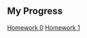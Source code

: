 ## My Progress

[Homework 0](https://bu-ie-360.github.io/spring21-Cuneytttt/HW0.html)
[Homework 1](https://bu-ie-360.github.io/spring21-Cuneytttt/Homework1.html)




